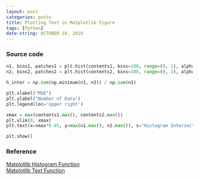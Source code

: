 ```yaml
---
layout: post
categories: posts
title: Plotting Text in Matplotlib Figure
tags: [Python]
date-string: OCTOBER 18, 2019
---
```


### Source code

``` python
n1, bins1, patches1 = plt.hist(contents1, bins=100, range=(0, 1), alpha=0.5, label='Normal')
n2, bins2, patches2 = plt.hist(contents2, bins=100, range=(0, 1), alpha=0.5, label='Abnormal')

h_inter = np.sum(np.minimum(n1, n2)) / np.sum(n1)

plt.xlabel("MSE")
plt.ylabel("Number of Data")
plt.legend(loc='upper right')

xmax = max(contents1.max(), contents2.max())
plt.xlim(0, xmax)
plt.text(x=xmax*0.01, y=max(n1.max(), n2.max()), s="Histogram Intersection: %.3f" %(h_inter))

plt.show()
```

### Reference
<a href="https://matplotlib.org/3.1.1/api/_as_gen/matplotlib.pyplot.hist.html">Matplotlib Histogram Function</a></br>
<a href="https://matplotlib.org/3.1.1/api/_as_gen/matplotlib.pyplot.text.html">Matplotlib Text Function</a>
